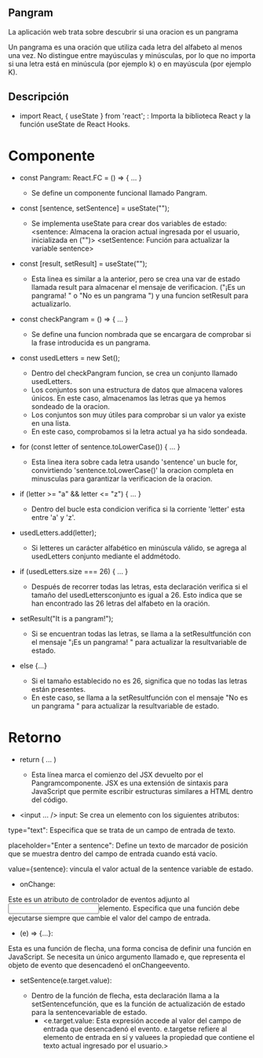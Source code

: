 ## Pangram

La aplicación web trata sobre descubrir si una oracion es un pangrama

Un pangrama es una oración que utiliza cada letra del alfabeto al menos una vez. No distingue entre mayúsculas y minúsculas, por lo que no importa si una letra está en minúscula (por ejemplo k) o en mayúscula (por ejemplo K).

## Descripción

- import React, { useState } from 'react'; : Importa la biblioteca React y la función useState de React Hooks.

# Componente

- const Pangram: React.FC = () => { ... }

  - Se define un componente funcional llamado Pangram.

- const [sentence, setSentence] = useState("");

  - Se implementa useState para crear dos variables de estado:
    <sentence: Almacena la oracion actual ingresada por el usuario, inicializada en ("")>
    <setSentence: Función para actualizar la variable sentence>

- const [result, setResult] = useState("");

  - Esta linea es similar a la anterior, pero se crea una var de estado llamada result para almacenar el mensaje de verificacion. ("¡Es un pangrama! " o "No es un pangrama ") y una funcion setResult para actualizarlo.

- const checkPangram = () => { ... }

  - Se define una funcion nombrada que se encargara de comprobar si la frase introducida es un pangrama.

- const usedLetters = new Set<string>();

  - Dentro del checkPangram funcion, se crea un conjunto llamado usedLetters.
  - Los conjuntos son una estructura de datos que almacena valores únicos. En este caso, almacenamos las letras que ya hemos sondeado de la oracion.
  - Los conjuntos son muy útiles para comprobar si un valor ya existe en una lista.
  - En este caso, comprobamos si la letra actual ya ha sido sondeada.

- for (const letter of sentence.toLowerCase()) { ... }

  - Esta linea itera sobre cada letra usando 'sentence' un bucle for, convirtiendo 'sentence.toLowerCase()' la oracion completa en minusculas para garantizar la verificacion de la oracion.

- if (letter >= "a" && letter <= "z") { ... }

  - Dentro del bucle esta condicion verifica si la corriente 'letter' esta entre 'a' y 'z'.

- usedLetters.add(letter);

  - Si letteres un carácter alfabético en minúscula válido, se agrega al usedLetters conjunto mediante el addmétodo.

- if (usedLetters.size === 26) { ... }

  - Después de recorrer todas las letras, esta declaración verifica si el tamaño del usedLettersconjunto es igual a 26. Esto indica que se han encontrado las 26 letras del alfabeto en la oración.

- setResult("It is a pangram!");

  - Si se encuentran todas las letras, se llama a la setResultfunción con el mensaje "¡Es un pangrama! " para actualizar la resultvariable de estado.

- else {...}

  - Si el tamaño establecido no es 26, significa que no todas las letras están presentes.
  - En este caso, se llama a la setResultfunción con el mensaje "No es un pangrama " para actualizar la resultvariable de estado.

# Retorno

- return ( ... )

  - Esta línea marca el comienzo del JSX devuelto por el Pangramcomponente. JSX es una extensión de sintaxis para JavaScript que permite escribir estructuras similares a HTML dentro del código.

- <input ... />
  input: Se crea un elemento con los siguientes atributos:

type="text": Especifica que se trata de un campo de entrada de texto.

placeholder="Enter a sentence": Define un texto de marcador de posición que se muestra dentro del campo de entrada cuando está vacío.

value={sentence}: vincula el valor actual de la sentence variable de estado.

- onChange:

Este es un atributo de controlador de eventos adjunto al <input>elemento. Especifica que una función debe ejecutarse siempre que cambie el valor del campo de entrada.

- (e) => {...}:

Esta es una función de flecha, una forma concisa de definir una función en JavaScript. Se necesita un único argumento llamado e, que representa el objeto de evento que desencadenó el onChangeevento.

- setSentence(e.target.value):

  - Dentro de la función de flecha, esta declaración llama a la setSentencefunción, que es la función de actualización de estado para la sentencevariable de estado.
    - <e.target.value: Esta expresión accede al valor del campo de entrada que desencadenó el evento. e.targetse refiere al elemento de entrada en sí y valuees la propiedad que contiene el texto actual ingresado por el usuario.>
